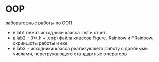 OOP
===

лабораторные работы по ООП

* в lab1 лежат исходники класса List и отчет.
* в lab2 - 3*(.h + .cpp) файла классов Figure, Rainbow и FRainbow; скриншоты работы и exe
* в lab3 - исходники класса реализующего работу с дробными числами, перегружающего стандартные операторы
